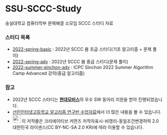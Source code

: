 # SSU-SCCC-Study
숭실대학교 컴퓨터학부 문제해결 소모임 SCCC 스터디 자료

### 스터디 목록

* [2022-spring-basic](https://github.com/justiceHui/SSU-SCCC-Study/tree/master/2022-spring-basic) : 2022년 SCCC 봄 초급 스터디(기초 알고리즘 + 문제 풀이)
* [2022-spring-adv](https://github.com/justiceHui/SSU-SCCC-Study/tree/master/2022-spring-adv) : 2022년 SCCC 봄 중급 스터디(문제 풀이)
* [2022-summer-sinchon-adv](https://github.com/justiceHui/SSU-SCCC-Study/tree/master/2022-summer-sinchon-adv) : ICPC Sinchon 2022 Summer Algorithm Camp Advanced 강의(중급 알고리즘)

### 참고

* 2022년 SCCC 스터디는 [**현대모비스**](https://www.mobis.co.kr/kr/index.do)의 우수 SW 동아리 지원을 받아 진행되었습니다.
* [선린인터넷고등학교 알고리즘 연구반 수업자료](https://github.com/justiceHui/Sunrin-SHARC)에서 더 많은 내용을 볼 수 있습니다.
* <img src="https://mirrors.creativecommons.org/presskit/buttons/88x31/png/by-nc-sa.png" height="25px"> 이 저작물은 크리에이티브 커먼즈 저작자표시-비영리-동일조건변경허락 2.0 대한민국 라이센스(CC BY-NC-SA 2.0 KR)에 따라 이용할 수 있습니다.

